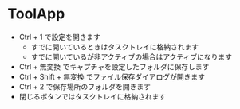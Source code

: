 # ToolApp

+ Ctrl + 1 で設定を開きます
  + すでに開いているときはタスクトレイに格納されます
  + すでに開いているが非アクティブの場合はアクティブになります
+ Ctrl + 無変換 でキャプチャを設定したフォルダに保存します
+ Ctrl + Shift + 無変換 でファイル保存ダイアログが開きます
+ Ctrl + 2 で保存場所のフォルダを開きます
+ 閉じるボタンではタスクトレイに格納されます
